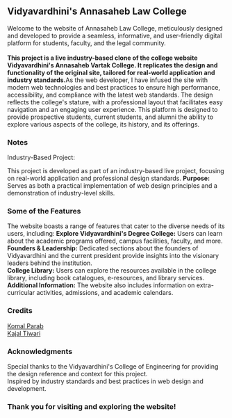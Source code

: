 ## Vidyavardhini's Annasaheb Law College

<p>
  Welcome to the website of Annasaheb Law College, meticulously designed and developed to provide a seamless, informative, and user-friendly digital platform for students, faculty, and the legal community.<br><br><b>This project is a live industry-based clone of the college website Vidyavardhini's Annasaheb Vartak College. It replicates the design and functionality of the original site, tailored for real-world application and industry standards.</b>As the web developer, I have infused the site with modern web technologies and best practices to ensure high performance, accessibility, and compliance with the latest web standards. The design reflects the college's stature, with a professional layout that facilitates easy navigation and an engaging user experience. This platform is designed to provide prospective students, current students, and alumni the ability to explore various aspects of the college, its history, and its offerings.
</p>

### Notes 
<p>
  <p>Industry-Based Project:</p> This project is developed as part of an industry-based live project, focusing on real-world application and professional design standards.
  <b>Purpose:</b> Serves as both a practical implementation of web design principles and a demonstration of industry-level skills.
</p>


### Some of the Features
<p>
The website boasts a range of features that cater to the diverse needs of its users, including:
  <b>Explore Vidyavardhini's Degree College:</b> Users can learn about the academic programs offered, campus facilities, faculty, and more.<br>
<b>Founders & Leadership:</b> Dedicated sections about the founders of Vidyavardhini and the current president provide insights into the visionary leaders behind the institution.<br>
<b>College Library:</b> Users can explore the resources available in the college library, including book catalogues, e-resources, and library services.<br>
<b>Additional Information:</b> The website also includes information on extra-curricular activities, admissions, and academic calendars.
</p>


### Credits
<p>
  <a href="https://www.linkedin.com/in/komal-parab-94704a27a/">Komal Parab</a> <br>
  <a href=https://www.linkedin.com/in/kajal-tiwari-a84161303?utm_source=share&utm_campaign=share_via&utm_content=profile&utm_medium=android_app>Kajal Tiwari</a>
</p>


### Acknowledgments
<p>
Special thanks to the Vidyavardhini's College of Engineering for providing the design reference and context for this project.<br>
Inspired by industry standards and best practices in web design and development.
</p>

### Thank you for visiting and exploring the website!
